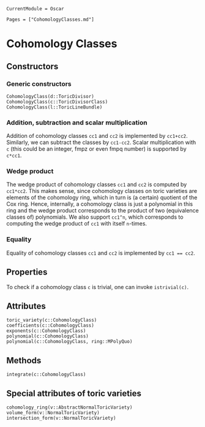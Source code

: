 ```@meta
CurrentModule = Oscar
```

```@contents
Pages = ["CohomologyClasses.md"]
```


# Cohomology Classes


## Constructors

### Generic constructors

```@docs
CohomologyClass(d::ToricDivisor)
CohomologyClass(c::ToricDivisorClass)
CohomologyClass(l::ToricLineBundle)
```

### Addition, subtraction and scalar multiplication

Addition of cohomology classes `cc1` and `cc2` is implemented by
`cc1+cc2`. Similarly, we can subtract the classes by `cc1-cc2`.
Scalar multiplication with `c` (this could be an integer,
fmpz or even fmpq number) is supported by `c*cc1`.

### Wedge product

The wedge product of cohomology classes `cc1` and `cc2`
is computed by `cc1*cc2`. This makes sense, since cohomology
classes on toric varieties are elements of the cohomology ring, which
in turn is (a certain) quotient of the Cox ring. Hence, internally,
a cohomology class is just a polynomial in this ring and the wedge
product corresponds to the product of two (equivalence classes of)
polynomials. We also support `cc1^n`, which corresponds to
computing the wedge product of `cc1` with itself `n`-times.

### Equality

Equality of cohomology classes `cc1` and `cc2` is
implemented by `cc1 == cc2`.


## Properties

To check if a cohomology class `c` is trivial, one can invoke `istrivial(c)`.


## Attributes

```@docs
toric_variety(c::CohomologyClass)
coefficients(c::CohomologyClass)
exponents(c::CohomologyClass)
polynomial(c::CohomologyClass)
polynomial(c::CohomologyClass, ring::MPolyQuo)
```

## Methods

```@docs
integrate(c::CohomologyClass)
```

## Special attributes of toric varieties

```@docs
cohomology_ring(v::AbstractNormalToricVariety)
volume_form(v::NormalToricVariety)
intersection_form(v::NormalToricVariety)
```
